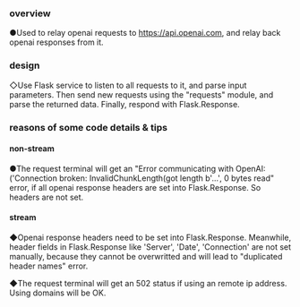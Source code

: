 ### overview

●Used to relay openai requests to https://api.openai.com, and relay back openai responses from it.

### design

◇Use Flask service to listen to all requests to it, and parse input parameters. Then send new requests using the "requests" module, and parse the returned data. Finally, respond with Flask.Response.

### reasons of some code details & tips

#### non-stream

●The request terminal will get an "Error communicating with OpenAI: ('Connection broken: InvalidChunkLength(got length b\'...', 0 bytes read" error, if all openai response headers are set into Flask.Response. So headers are not set.

#### stream

◆Openai response headers need to be set into Flask.Response. Meanwhile, header fields in Flask.Response like 'Server', 'Date', 'Connection' are not set manually, because they cannot be overwritted and will lead to "duplicated header names" error.

◆The request terminal will get an 502 status if using an remote ip address. Using domains will be OK.
